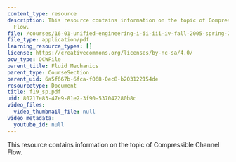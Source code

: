 ```yaml
---
content_type: resource
description: This resource contains information on the topic of Compressible Channel
  Flow.
file: /courses/16-01-unified-engineering-i-ii-iii-iv-fall-2005-spring-2006/80217e8347e981e23f90537042280b8c_f19_sp.pdf
file_type: application/pdf
learning_resource_types: []
license: https://creativecommons.org/licenses/by-nc-sa/4.0/
ocw_type: OCWFile
parent_title: Fluid Mechanics
parent_type: CourseSection
parent_uid: 6a5f667b-6fca-f068-0ec8-b203122154de
resourcetype: Document
title: f19_sp.pdf
uid: 80217e83-47e9-81e2-3f90-537042280b8c
video_files:
  video_thumbnail_file: null
video_metadata:
  youtube_id: null
---
```

This resource contains information on the topic of Compressible Channel Flow.